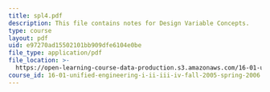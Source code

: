 ```yaml
---
title: spl4.pdf
description: This file contains notes for Design Variable Concepts.
type: course
layout: pdf
uid: e97270ad15502101bb909dfe6104e0be
file_type: application/pdf
file_location: >-
  https://open-learning-course-data-production.s3.amazonaws.com/16-01-unified-engineering-i-ii-iii-iv-fall-2005-spring-2006/e97270ad15502101bb909dfe6104e0be_spl4.pdf
course_id: 16-01-unified-engineering-i-ii-iii-iv-fall-2005-spring-2006
---
```

